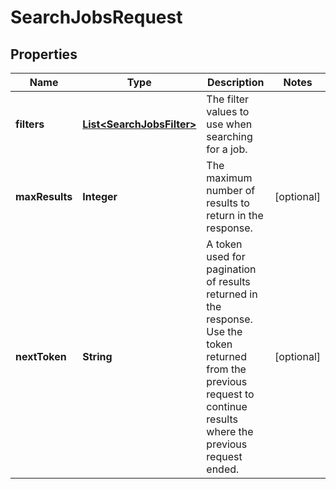 

# SearchJobsRequest


## Properties

| Name | Type | Description | Notes |
|------------ | ------------- | ------------- | -------------|
|**filters** | [**List&lt;SearchJobsFilter&gt;**](SearchJobsFilter.md) | The filter values to use when searching for a job. |  |
|**maxResults** | **Integer** | The maximum number of results to return in the response. |  [optional] |
|**nextToken** | **String** | A token used for pagination of results returned in the response. Use the token returned from the previous request to continue results where the previous request ended. |  [optional] |



